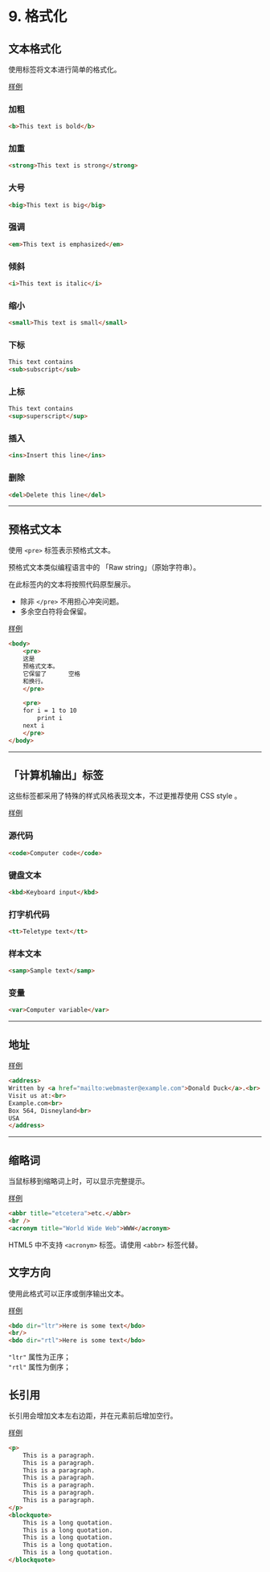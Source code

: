 # 9. 格式化

## 文本格式化

使用标签将文本进行简单的格式化。  

[样例](../example/9-1.html)  

### 加粗

```HTML
<b>This text is bold</b>
```

### 加重

```HTML
<strong>This text is strong</strong>
```

### 大号

```HTML
<big>This text is big</big>
```

### 强调

```HTML
<em>This text is emphasized</em>
```

### 倾斜

```HTML
<i>This text is italic</i>
```

### 缩小

```HTML
<small>This text is small</small>
```

### 下标

```HTML
This text contains
<sub>subscript</sub>
```

### 上标

```HTML
This text contains
<sup>superscript</sup>
```

### 插入

```HTML
<ins>Insert this line</ins>
```

### 删除

```HTML
<del>Delete this line</del>
```

---

## 预格式文本

使用 ```<pre>``` 标签表示预格式文本。  

预格式文本类似编程语言中的 「Raw string」（原始字符串）。

在此标签内的文本将按照代码原型展示。  

* 除非 ```</pre>``` 不用担心冲突问题。  
* 多余空白符将会保留。

[样例](../example/9-2.html)  

```HTML
<body>
    <pre>
    这是
    预格式文本。
    它保留了      空格
    和换行。
    </pre>

    <pre>
    for i = 1 to 10
        print i
    next i
    </pre>
</body>
```

---

## 「计算机输出」标签

这些标签都采用了特殊的样式风格表现文本，不过更推荐使用 CSS style 。  

[样例](../example/9-3.html)  

### 源代码

```HTML
<code>Computer code</code>
```

### 键盘文本

```HTML
<kbd>Keyboard input</kbd>
```

### 打字机代码

```HTML
<tt>Teletype text</tt>
```

### 样本文本

```HTML
<samp>Sample text</samp>
```

### 变量

```HTML
<var>Computer variable</var>
```

---

## 地址

[样例](../example/9-4.html)  

```HTML
<address>
Written by <a href="mailto:webmaster@example.com">Donald Duck</a>.<br> 
Visit us at:<br>
Example.com<br>
Box 564, Disneyland<br>
USA
</address>
```

---

## 缩略词

当鼠标移到缩略词上时，可以显示完整提示。  

[样例](../example/9-5.html)  

```HTML
<abbr title="etcetera">etc.</abbr>
<br />
<acronym title="World Wide Web">WWW</acronym>
```

HTML5 中不支持 ```<acronym>``` 标签。请使用 ```<abbr>``` 标签代替。  

## 文字方向

使用此格式可以正序或倒序输出文本。  

[样例](../example/9-6.html)  

```HTML
<bdo dir="ltr">Here is some text</bdo>
<br/>
<bdo dir="rtl">Here is some text</bdo>
```

```"ltr"``` 属性为正序；  
```"rtl"``` 属性为倒序；  

## 长引用

长引用会增加文本左右边距，并在元素前后增加空行。  

[样例](../example/9-7.html)  

```HTML
<p>
    This is a paragraph. 
    This is a paragraph. 
    This is a paragraph. 
    This is a paragraph. 
    This is a paragraph. 
    This is a paragraph. 
    This is a paragraph. 
</p>
<blockquote>
    This is a long quotation. 
    This is a long quotation. 
    This is a long quotation. 
    This is a long quotation. 
    This is a long quotation.
</blockquote>
```
